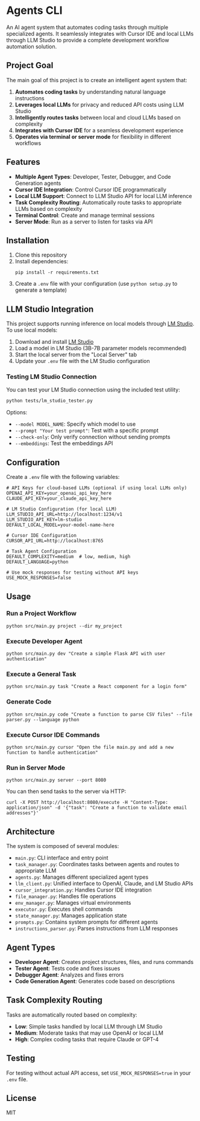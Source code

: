 # Agents CLI

An AI agent system that automates coding tasks through multiple specialized agents. It seamlessly integrates with Cursor IDE and local LLMs through LLM Studio to provide a complete development workflow automation solution.

## Project Goal

The main goal of this project is to create an intelligent agent system that:

1. **Automates coding tasks** by understanding natural language instructions
2. **Leverages local LLMs** for privacy and reduced API costs using LLM Studio
3. **Intelligently routes tasks** between local and cloud LLMs based on complexity
4. **Integrates with Cursor IDE** for a seamless development experience
5. **Operates via terminal or server mode** for flexibility in different workflows

## Features

- **Multiple Agent Types**: Developer, Tester, Debugger, and Code Generation agents
- **Cursor IDE Integration**: Control Cursor IDE programmatically
- **Local LLM Support**: Connect to LLM Studio API for local LLM inference
- **Task Complexity Routing**: Automatically route tasks to appropriate LLMs based on complexity
- **Terminal Control**: Create and manage terminal sessions
- **Server Mode**: Run as a server to listen for tasks via API

## Installation

1. Clone this repository
2. Install dependencies:
   ```
   pip install -r requirements.txt
   ```
3. Create a `.env` file with your configuration (use `python setup.py` to generate a template)

## LLM Studio Integration

This project supports running inference on local models through [LM Studio](https://lmstudio.ai/). To use local models:

1. Download and install [LM Studio](https://lmstudio.ai/download)
2. Load a model in LM Studio (3B-7B parameter models recommended)
3. Start the local server from the "Local Server" tab
4. Update your `.env` file with the LM Studio configuration

### Testing LM Studio Connection

You can test your LM Studio connection using the included test utility:

```bash
python tests/lm_studio_tester.py
```

Options:
- `--model MODEL_NAME`: Specify which model to use
- `--prompt "Your test prompt"`: Test with a specific prompt
- `--check-only`: Only verify connection without sending prompts
- `--embeddings`: Test the embeddings API

## Configuration

Create a `.env` file with the following variables:

```
# API Keys for cloud-based LLMs (optional if using local LLMs only)
OPENAI_API_KEY=your_openai_api_key_here
CLAUDE_API_KEY=your_claude_api_key_here

# LM Studio Configuration (for local LLM)
LLM_STUDIO_API_URL=http://localhost:1234/v1
LLM_STUDIO_API_KEY=lm-studio
DEFAULT_LOCAL_MODEL=your-model-name-here

# Cursor IDE Configuration
CURSOR_API_URL=http://localhost:8765

# Task Agent Configuration
DEFAULT_COMPLEXITY=medium  # low, medium, high
DEFAULT_LANGUAGE=python

# Use mock responses for testing without API keys
USE_MOCK_RESPONSES=false
```

## Usage

### Run a Project Workflow

```
python src/main.py project --dir my_project
```

### Execute Developer Agent

```
python src/main.py dev "Create a simple Flask API with user authentication"
```

### Execute a General Task

```
python src/main.py task "Create a React component for a login form"
```

### Generate Code

```
python src/main.py code "Create a function to parse CSV files" --file parser.py --language python
```

### Execute Cursor IDE Commands

```
python src/main.py cursor "Open the file main.py and add a new function to handle authentication"
```

### Run in Server Mode

```
python src/main.py server --port 8080
```

You can then send tasks to the server via HTTP:

```
curl -X POST http://localhost:8080/execute -H "Content-Type: application/json" -d '{"task": "Create a function to validate email addresses"}'
```

## Architecture

The system is composed of several modules:

- `main.py`: CLI interface and entry point
- `task_manager.py`: Coordinates tasks between agents and routes to appropriate LLM
- `agents.py`: Manages different specialized agent types
- `llm_client.py`: Unified interface to OpenAI, Claude, and LM Studio APIs
- `cursor_integration.py`: Handles Cursor IDE integration
- `file_manager.py`: Handles file operations
- `env_manager.py`: Manages virtual environments
- `executor.py`: Executes shell commands
- `state_manager.py`: Manages application state
- `prompts.py`: Contains system prompts for different agents
- `instructions_parser.py`: Parses instructions from LLM responses

## Agent Types

- **Developer Agent**: Creates project structures, files, and runs commands
- **Tester Agent**: Tests code and fixes issues
- **Debugger Agent**: Analyzes and fixes errors
- **Code Generation Agent**: Generates code based on descriptions

## Task Complexity Routing

Tasks are automatically routed based on complexity:

- **Low**: Simple tasks handled by local LLM through LM Studio
- **Medium**: Moderate tasks that may use OpenAI or local LLM
- **High**: Complex coding tasks that require Claude or GPT-4

## Testing

For testing without actual API access, set `USE_MOCK_RESPONSES=true` in your `.env` file.

## License

MIT 